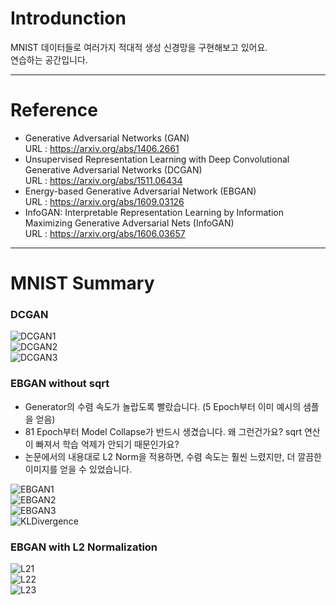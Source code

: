 # Introdunction  
MNIST 데이터들로 여러가지 적대적 생성 신경망을 구현해보고 있어요.  
연습하는 공간입니다.  
  
***
# Reference  
- Generative Adversarial Networks (GAN)  
  URL : https://arxiv.org/abs/1406.2661  
- Unsupervised Representation Learning with Deep Convolutional Generative Adversarial Networks (DCGAN)  
  URL : https://arxiv.org/abs/1511.06434  
- Energy-based Generative Adversarial Network  (EBGAN)  
  URL : https://arxiv.org/abs/1609.03126  
- InfoGAN: Interpretable Representation Learning by Information Maximizing Generative Adversarial Nets (InfoGAN)  
  URL : https://arxiv.org/abs/1606.03657  
  
***
# MNIST Summary  
### DCGAN  
![DCGAN1](https://github.com/Doyosae/GAN_Models/blob/master/MNIST/DCGAN/sample/DCGAN1.png)  
![DCGAN2](https://github.com/Doyosae/GAN_Models/blob/master/MNIST/DCGAN/sample/DCGAN2.png)  
![DCGAN3](https://github.com/Doyosae/GAN_Models/blob/master/MNIST/DCGAN/sample/DCGAN3.png)  
  
### EBGAN without sqrt  
-  Generator의 수렴 속도가 놀랍도록 빨랐습니다. (5 Epoch부터 이미 예시의 샘플을 얻음)  
-  81 Epoch부터 Model Collapse가 반드시 생겼습니다. 왜 그런건가요? sqrt 연산이 빠져서 학습 억제가 안되기 때문인가요?  
-  논문에서의 내용대로 L2 Norm을 적용하면, 수렴 속도는 훨씬 느렸지만, 더 깔끔한 이미지를 얻을 수 있었습니다.  
  
![EBGAN1](https://github.com/Doyosae/GAN_Models/blob/master/MNIST/EBGAN/sample/EBGAN1.png)  
![EBGAN2](https://github.com/Doyosae/GAN_Models/blob/master/MNIST/EBGAN/sample/EBGAN2.png)  
![EBGAN3](https://github.com/Doyosae/GAN_Models/blob/master/MNIST/EBGAN/sample/EBGAN3.png)  
![KLDivergence](https://github.com/Doyosae/GAN_Models/blob/master/MNIST/EBGAN/sample/81%20epoch.png)  
  
### EBGAN with L2 Normalization  
![L21](https://github.com/Doyosae/GAN_Models/blob/master/MNIST/EBGAN/sample/L2%20Norm%201.png)  
![L22](https://github.com/Doyosae/GAN_Models/blob/master/MNIST/EBGAN/sample/L2%20Norm%202.png)  
![L23](https://github.com/Doyosae/GAN_Models/blob/master/MNIST/EBGAN/sample/L2%20Norm%203.png)  
